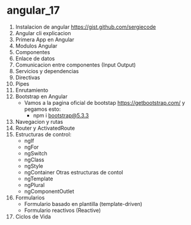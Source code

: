 # angular_17
1. Instalacion de angular
https://gist.github.com/sergiecode
2. Angular cli explicacion
3. Primera App en Angular
4. Modulos Angular
5. Componentes
6. Enlace de datos
7. Comunicacion entre componentes (Input Output)
8. Servicios y dependencias
9. Directivas
10. Pipes
11. Enrutamiento
12. Bootstrap en Angular
    - Vamos a la pagina oficial de bootstap https://getbootstrap.com/ y pegamos esto:
        - npm i bootstrap@5.3.3
13. Navegacion y rutas
14. Router y ActivatedRoute
15. Estructuras de control:
    - ngIf
    - ngFor
    - ngSwitch
    - ngClass
    - ngStyle
    - ngContainer
    Otras estructuras de contol
    - ngTemplate
    - ngPlural
    - ngComponentOutlet
16. Formularios
    - Formulario basado en plantilla (template-driven)
    - Formulario reactivos (Reactive)
17. Ciclos de Vida

